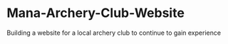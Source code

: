 # Mana-Archery-Club-Website
Building a website for a local archery club to continue to gain experience
